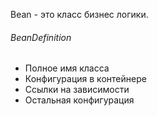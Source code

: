 Bean - это класс бизнес логики.
###### BeanDefinition 
- Полное имя класса
- Конфигурация в контейнере
- Ссылки на зависимости
- Остальная конфигурация